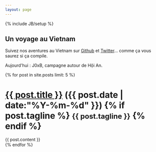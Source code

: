 ```yaml
---
layout: page
---
```

{% include JB/setup %}

## Un voyage au Vietnam

Suivez nos aventures au Vietnam sur [Github](http://geeksinvietnam.github.io) et [Twitter](http://twitter.com/geeksinvietnam)… comme ça vous saurez si ça compile.

Aujourd'hui : J0xB, campagne autour de Hội An.

{% for post in site.posts limit: 5 %}
<div class="page-header">
  <h1>
    <a href="{{ post.url }}">{{ post.title }}</a> ({{ post.date | date:"%Y-%m-%d" }})
    {% if post.tagline %}
      <small>{{ post.tagline }}</small>
    {% endif %}
  </h1>
</div>
<div class="row">
 <div class="span8">
  {{ post.content }}
 </div>
</div>
{% endfor %}
